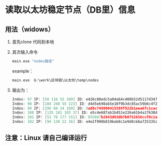 # 读取以太坊稳定节点（DB里）信息

## 用法（widows）

1. 首先clone 代码到本地

2. 其次输入命令

   ```go
   main.exe "nodes路径"
   ```

   example：

   ```go
   main.exe  G:\work\区块链\以太坊\temp\nodes
   ```

3. 输出为：

   ```go
   Index: 97 IP: [50 116 55 109] ID: e426c80edc5a04a64c408b52d5117d34704bb2701a6a93aba5788b00d651186c Seq: 54 UDP: 30303
   Index: 98 IP: [104 248 55 223] ID: d4d5eb98ab5e10f9b3dc85ac59b6c4f28d64ccbb4a17455dc11157cfaae88eee Seq: 38 UDP: 3500
   Index: 99 IP: [195 68 24 189] ID: 8ad8c749800415589f922b1eea6fc1cac2445d89d225bfc00287e61711edea4a Seq: 0 UDP: 30303
   Index: 100 IP: [135 181 103 37] ID: e5c4e687ab1b451e226a61b4a17638dd212583e9fa63cb8126b4fba2cc3eb0f2 Seq: 1 UDP: 23000
   Index: 101 IP: [51 79 177 151] ID: 055047b2843d83db7b0752656ccf0c1af556940feecc66e8ce7173a74de4d3c0 Seq: 9 UDP: 30303
   Index: 102 IP: [94 130 22 36] ID: e4e2f990b819beb8c1e9d0cb6a725335c8032ac8b6c43a530bb6c10d74b4c755 Seq: 18 UDP: 30303
   ```

## 注意：Linux 请自己编译运行